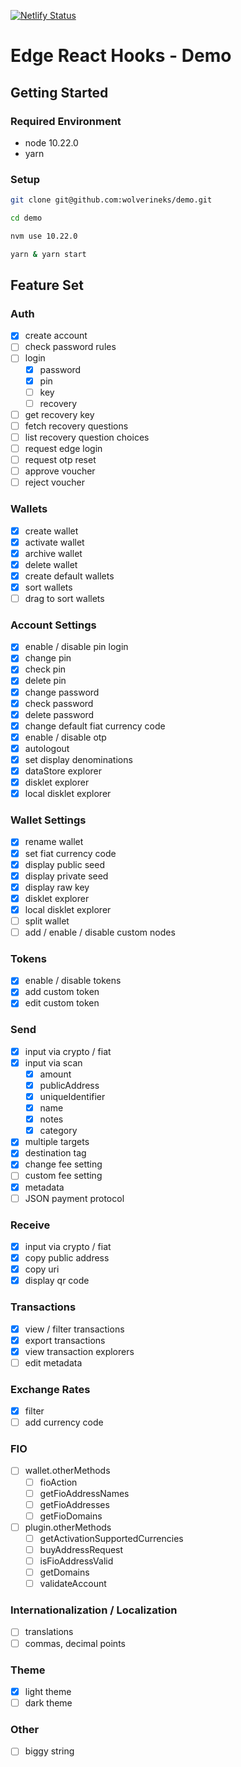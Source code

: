 [![Netlify Status](https://api.netlify.com/api/v1/badges/27e2676c-59a7-401e-85dd-aed19b33dacc/deploy-status)](https://app.netlify.com/sites/suspicious-yalow-4f0e30/deploys)

# Edge React Hooks - Demo

## Getting Started

### Required Environment

- node 10.22.0
- yarn

### Setup

```bash
git clone git@github.com:wolverineks/demo.git
```

```bash
cd demo
```

```bash
nvm use 10.22.0
```

```bash
yarn & yarn start
```

## Feature Set

### Auth

- [x] create account
- [ ] check password rules
- [ ] login
  - [x] password
  - [x] pin
  - [ ] key
  - [ ] recovery
- [ ] get recovery key
- [ ] fetch recovery questions
- [ ] list recovery question choices
- [ ] request edge login
- [ ] request otp reset
- [ ] approve voucher
- [ ] reject voucher

### Wallets

- [x] create wallet
- [x] activate wallet
- [x] archive wallet
- [x] delete wallet
- [x] create default wallets
- [x] sort wallets
- [ ] drag to sort wallets

### Account Settings

- [x] enable / disable pin login
- [x] change pin
- [x] check pin
- [x] delete pin
- [x] change password
- [x] check password
- [x] delete password
- [x] change default fiat currency code
- [x] enable / disable otp
- [x] autologout
- [x] set display denominations
- [x] dataStore explorer
- [x] disklet explorer
- [x] local disklet explorer

### Wallet Settings

- [x] rename wallet
- [x] set fiat currency code
- [x] display public seed
- [x] display private seed
- [x] display raw key
- [x] disklet explorer
- [x] local disklet explorer
- [ ] split wallet
- [ ] add / enable / disable custom nodes

### Tokens

- [x] enable / disable tokens
- [x] add custom token
- [x] edit custom token

### Send

- [x] input via crypto / fiat
- [x] input via scan
  - [x] amount
  - [x] publicAddress
  - [x] uniqueIdentifier
  - [x] name
  - [x] notes
  - [x] category
- [x] multiple targets
- [x] destination tag
- [x] change fee setting
- [ ] custom fee setting
- [x] metadata
- [ ] JSON payment protocol

### Receive

- [x] input via crypto / fiat
- [x] copy public address
- [x] copy uri
- [x] display qr code

### Transactions

- [x] view / filter transactions
- [x] export transactions
- [x] view transaction explorers
- [ ] edit metadata

### Exchange Rates

- [x] filter
- [ ] add currency code

### FIO

- [ ] wallet.otherMethods
  - [ ] fioAction
  - [ ] getFioAddressNames
  - [ ] getFioAddresses
  - [ ] getFioDomains
- [ ] plugin.otherMethods
  - [ ] getActivationSupportedCurrencies
  - [ ] buyAddressRequest
  - [ ] isFioAddressValid
  - [ ] getDomains
  - [ ] validateAccount

### Internationalization / Localization

- [ ] translations
- [ ] commas, decimal points

### Theme

- [x] light theme
- [ ] dark theme

### Other

- [ ] biggy string
